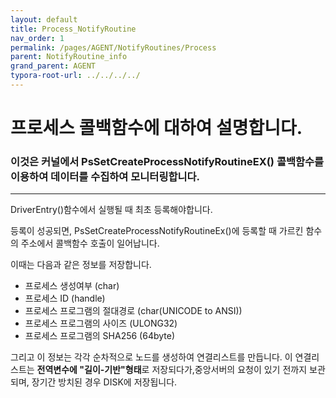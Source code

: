 ```yaml
---
layout: default
title: Process_NotifyRoutine
nav_order: 1
permalink: /pages/AGENT/NotifyRoutines/Process
parent: NotifyRoutine_info
grand_parent: AGENT
typora-root-url: ../../../../
---
```


# **프로세스 콜백함수에 대하여 설명합니다.**

### 이것은 커널에서 PsSetCreateProcessNotifyRoutineEX() 콜백함수를 이용하여 데이터를 수집하여 모니터링합니다.

---

DriverEntry()함수에서 실행될 때 최초 등록해야합니다. <br>

등록이 성공되면, PsSetCreateProcessNotifyRoutineEx()에 등록할 때 가르킨 함수의 주소에서 콜백함수 호출이 일어납니다.<br>

이때는 다음과 같은 정보를 저장합니다. 



- 프로세스 생성여부 (char)
- 프로세스 ID (handle)
- 프로세스 프로그램의 절대경로 (char(UNICODE to ANSI))
- 프로세스 프로그램의 사이즈 (ULONG32)
- 프로세스 프로그램의 SHA256 (64byte)



그리고 이 정보는 각각 순차적으로 노드를 생성하여 연결리스트를 만듭니다. 이 연결리스트는 **전역변수에 "길이-기반"형태**로 저장되다가,중앙서버의 요청이 있기 전까지 보관되며, 장기간 방치된 경우 DISK에 저장됩니다.
